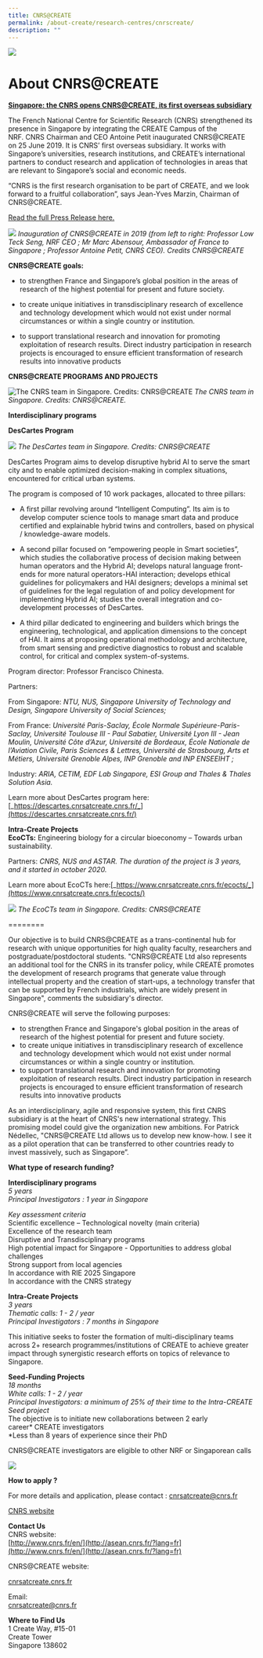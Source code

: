 ```yaml
---
title: CNRS@CREATE
permalink: /about-create/research-centres/cnrscreate/
description: ""
---
```

![](/images/cnrs%20create.png)
# About CNRS@CREATE

[**Singapore: the CNRS opens CNRS@CREATE, its first overseas subsidiary**](http://www.cnrs.fr/en/singapore-cnrs-opens-cnrscreate-its-first-overseas-subsidiary)

The French National Centre for Scientific Research (CNRS) strengthened its presence in Singapore by integrating the CREATE Campus of the NRF. CNRS Chairman and CEO Antoine Petit inaugurated CNRS@CREATE on 25 June 2019. It is CNRS’ first overseas subsidiary. It works with Singapore’s universities, research institutions, and CREATE’s international partners to conduct research and application of technologies in areas that are relevant to Singapore’s social and economic needs.  

“CNRS is the first research organisation to be part of CREATE, and we look forward to a fruitful collaboration”, says Jean-Yves Marzin, Chairman of CNRS@CREATE.

[Read the full Press Release here.](http://www.cnrs.fr/en/singapore-cnrs-opens-cnrscreate-its-first-overseas-subsidiary)

![](/images/inauguration%20of%20cnrs@create%20credits%20cnrs@create.jpg)
_Inauguration of CNRS@CREATE in 2019 (from left to right: Professor Low Teck Seng, NRF CEO ; Mr Marc Abensour, Ambassador of France to Singapore ; Professor Antoine Petit, CNRS CEO). Credits CNRS@CREATE_



**CNRS@CREATE goals:**

*   to strengthen France and Singapore’s global position in the areas of research of the highest potential for present and future society.
*   to create unique initiatives in transdisciplinary research of excellence and technology development which would not exist under normal circumstances or within a single country or institution.

*   to support translational research and innovation for promoting exploitation of research results. Direct industry participation in research projects is encouraged to ensure efficient transformation of research results into innovative products


**CNRS@CREATE PROGRAMS AND PROJECTS**

![The CNRS team in Singapore. Credits: CNRS@CREATE](/images/the%20cnrs%20team%20in%20singapore%20credits%20cnrs@create.jpg)
_The CNRS team in Singapore. Credits: CNRS@CREATE._


**Interdisciplinary programs**

**DesCartes Program**

![](/images/the%20descartes%20team%20in%20singapore%20credits%20cnrs@create.jpg)
_The DesCartes team in Singapore. Credits: CNRS@CREATE_

DesCartes Program aims to develop disruptive hybrid AI to serve the smart city and to enable optimized decision-making in complex situations, encountered for critical urban systems.

The program is composed of 10 work packages, allocated to three pillars:

* A first pillar revolving around “Intelligent Computing”. Its aim is to develop computer science tools to manage smart data and produce certified and explainable hybrid twins and controllers, based on physical / knowledge-aware models.

* A second pillar focused on “empowering people in Smart societies”, which studies the collaborative process of decision making between human operators and the Hybrid AI; develops natural language front-ends for more natural operators-HAI interaction; develops ethical guidelines for policymakers and HAI designers; develops a minimal set of guidelines for the legal regulation of and policy development for implementing Hybrid AI; studies the overall integration and co-development processes of DesCartes.

* A third pillar dedicated to engineering and builders which brings the engineering, technological, and application dimensions to the concept of HAI. It aims at proposing operational methodology and architecture, from smart sensing and predictive diagnostics to robust and scalable control, for critical and complex system-of-systems.

Program director: Professor Francisco Chinesta.

Partners:

From Singapore: _NTU, NUS, Singapore University of Technology and Design, Singapore University of Social Sciences;_

From France: _Université Paris-Saclay, École Normale Supérieure-Paris-Saclay, Université Toulouse III - Paul Sabatier, Université Lyon III - Jean Moulin, Université Côte d’Azur, Université de Bordeaux, École Nationale de l’Aviation Civile, Paris Sciences & Lettres, Université de Strasbourg, Arts et Métiers, Université Grenoble Alpes, INP Grenoble and INP ENSEEIHT ;_

Industry: _ARIA, CETIM, EDF Lab Singapore, ESI Group and Thales & Thales Solution Asia._

Learn more about DesCartes program here: [_https://descartes.cnrsatcreate.cnrs.fr/_](https://descartes.cnrsatcreate.cnrs.fr/)

**Intra-Create Projects**  
**EcoCTs:** Engineering biology for a circular bioeconomy – Towards urban sustainability.

Partners: _CNRS, NUS and ASTAR. The duration of the project is 3 years, and it started in october 2020._

Learn more about EcoCTs here:[_https://www.cnrsatcreate.cnrs.fr/ecocts/_](https://www.cnrsatcreate.cnrs.fr/ecocts/)

![](/images/the%20ecocts%20team%20in%20singapore%20credits%20cnrs@create.jpg)
_The EcoCTs team in Singapore. Credits: CNRS@CREATE_








========

Our objective is to build CNRS@CREATE as a trans-continental hub for research with unique opportunities for high quality faculty, researchers and postgraduate/postdoctoral students. "CNRS@CREATE Ltd also represents an additional tool for the CNRS in its transfer policy, while CREATE promotes the development of research programs that generate value through intellectual property and the creation of start-ups, a technology transfer that can be supported by French industrials, which are widely present in Singapore", comments the subsidiary's director.

CNRS@CREATE will serve the following purposes:

*   to strengthen France and Singapore's global position in the areas of research of the highest potential for present and future society.
*   to create unique initiatives in transdisciplinary research of excellence and technology development which would not exist under normal circumstances or within a single country or institution.
*   to support translational research and innovation for promoting exploitation of research results. Direct industry participation in research projects is encouraged to ensure efficient transformation of research results into innovative products

As an interdisciplinary, agile and responsive system, this first CNRS subsidiary is at the heart of CNRS's new international strategy. This promising model could give the organization new ambitions. For Patrick Nédellec, "CNRS@CREATE Ltd allows us to develop new know-how. I see it as a pilot operation that can be transferred to other countries ready to invest massively, such as Singapore”.

**What type of research funding?**

**Interdisciplinary programs**  
_5 years_  
_Principal Investigators : 1 year in Singapore_

_Key assessment criteria_  
Scientific excellence – Technological novelty (main criteria)  
Excellence of the research team  
Disruptive and Transdisciplinary programs  
High potential impact for Singapore - Opportunities to address global challenges  
Strong support from local agencies  
In accordance with RIE 2025 Singapore  
In accordance with the CNRS strategy

**Intra-Create Projects**  
_3 years  
Thematic calls: 1 - 2 / year  
Principal Investigators : 7 months in Singapore_

This initiative seeks to foster the formation of multi-disciplinary teams across 2+ research programmes/institutions of CREATE to achieve greater impact through synergistic research efforts on topics of relevance to Singapore.

**Seed-Funding Projects**  
_18 months  
White calls: 1 - 2 / year  
Principal Investigators: a minimum of 25% of their time to the Intra-CREATE Seed project_  
The objective is to initiate new collaborations between 2 early career\* CREATE investigators  
\*Less than 8 years of experience since their PhD

CNRS@CREATE investigators are eligible to other NRF or Singaporean calls

![](/images/3cnstomorrows-worlds-pv.png)

**How to apply ?**

For more details and application, please contact : [cnrsatcreate@cnrs.fr](mailto:cnrsatcreate@cnrs.fr)

[CNRS website](http://www.cnrs.fr/en/)




**Contact Us**  
CNRS website:  
[http://www.cnrs.fr/en/](http://asean.cnrs.fr/?lang=fr](http://www.cnrs.fr/en/](http://asean.cnrs.fr/?lang=fr)



CNRS@CREATE website:

[cnrsatcreate.cnrs.fr](http://cnrsatcreate.cnrs.fr/)

Email:  
[cnrsatcreate@cnrs.fr](mailto:derci.singapore@cnrs.fr)

**Where to Find Us**  
1 Create Way, #15-01  
Create Tower  
Singapore 138602